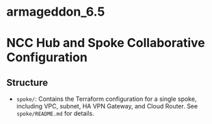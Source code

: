 # armageddon_6.5
# NCC Hub and Spoke Collaborative Configuration

## Structure
- `spoke/`: Contains the Terraform configuration for a single spoke, including VPC, subnet, HA VPN Gateway, and Cloud Router. See `spoke/README.md` for details.
